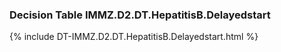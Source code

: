 ### Decision Table IMMZ.D2.DT.HepatitisB.Delayedstart
{% include DT-IMMZ.D2.DT.HepatitisB.Delayedstart.html %}


